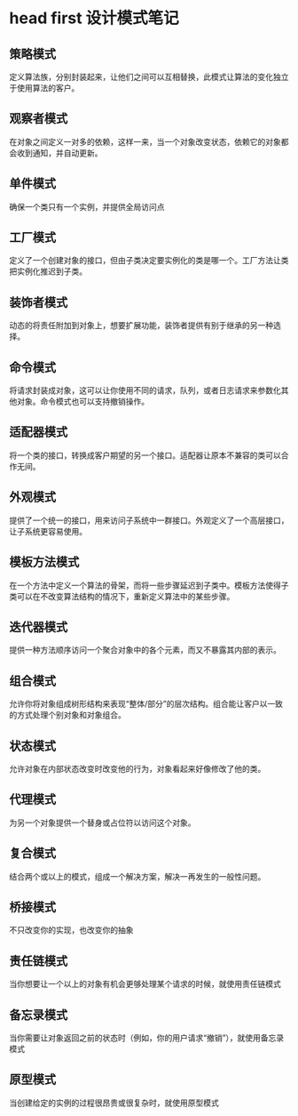 # head first 设计模式笔记
## 策略模式  
定义算法族，分别封装起来，让他们之间可以互相替换，此模式让算法的变化独立于使用算法的客户。
## 观察者模式
在对象之间定义一对多的依赖，这样一来，当一个对象改变状态，依赖它的对象都会收到通知，并自动更新。
## 单件模式
确保一个类只有一个实例，并提供全局访问点
## 工厂模式
定义了一个创建对象的接口，但由子类决定要实例化的类是哪一个。工厂方法让类把实例化推迟到子类。
## 装饰者模式
动态的将责任附加到对象上，想要扩展功能，装饰者提供有别于继承的另一种选择。
## 命令模式
将请求封装成对象，这可以让你使用不同的请求，队列，或者日志请求来参数化其他对象。命令模式也可以支持撤销操作。
## 适配器模式
将一个类的接口，转换成客户期望的另一个接口。适配器让原本不兼容的类可以合作无间。
## 外观模式
提供了一个统一的接口，用来访问子系统中一群接口。外观定义了一个高层接口，让子系统更容易使用。
## 模板方法模式
在一个方法中定义一个算法的骨架，而将一些步骤延迟到子类中。模板方法使得子类可以在不改变算法结构的情况下，重新定义算法中的某些步骤。
## 迭代器模式
提供一种方法顺序访问一个聚合对象中的各个元素，而又不暴露其内部的表示。
## 组合模式
允许你将对象组成树形结构来表现“整体/部分”的层次结构。组合能让客户以一致的方式处理个别对象和对象组合。
## 状态模式
允许对象在内部状态改变时改变他的行为，对象看起来好像修改了他的类。
## 代理模式
为另一个对象提供一个替身或占位符以访问这个对象。
## 复合模式
结合两个或以上的模式，组成一个解决方案，解决一再发生的一般性问题。
## 桥接模式
不只改变你的实现，也改变你的抽象
## 责任链模式
当你想要让一个以上的对象有机会更够处理某个请求的时候，就使用责任链模式
## 备忘录模式
当你需要让对象返回之前的状态时（例如，你的用户请求“撤销”），就使用备忘录模式
## 原型模式
当创建给定的实例的过程很昂贵或很复杂时，就使用原型模式